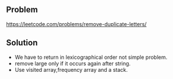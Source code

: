 ## Problem

https://leetcode.com/problems/remove-duplicate-letters/

## Solution

- We have to return in lexicographical order not simple problem.
- remove large only if it occurs again after string.
- Use visited array,frequency array and a stack.
